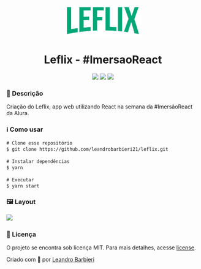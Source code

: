 <p align='center'><img width='200' src="./src/assets/img/Logo.png"/></p>
<h1 align='center'>Leflix - #ImersaoReact</h1>
<p align='center'>
<img src="https://img.shields.io/github/repo-size/leandrobarbieri21/leflix">
<img src="https://img.shields.io/github/last-commit/leandrobarbieri21/leflix">
<img src="https://img.shields.io/github/license/leandrobarbieri21/leflix">
</p>

<h3>🔖 Descrição</h3>
<p>Criação do Leflix, app web utilizando React na semana da #ImersãoReact da Alura.<p>

<h3>ℹ️ Como usar</h3>

    # Clone esse repositório
    $ git clone https://github.com/leandrobarbieri21/leflix.git
    
    # Instalar dependências
    $ yarn
    
    # Executar
    $ yarn start

<h3>🖼 Layout</h3>
<img src="./src/assets/img/Layout.png">

<h3>📝 Licença</h3>
<p>O projeto se encontra sob licença MIT. Para mais detalhes, acesse <a href='LICENSE'>license<a>.</p>
<p>Criado com 💚 por <a href='https://github.com/leandrobarbieri21/' target='blank'>Leandro Barbieri</a></p>